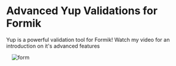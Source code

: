 # Advanced Yup Validations for Formik

Yup is a powerful validation tool for Formik! Watch my video for an introduction on it's advanced features

<img src="screenshot.png" alt="form" style="margin-left: 15px;" />

